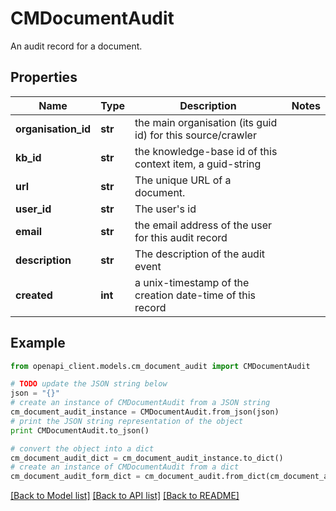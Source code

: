 # CMDocumentAudit

An audit record for a document.

## Properties
Name | Type | Description | Notes
------------ | ------------- | ------------- | -------------
**organisation_id** | **str** | the main organisation (its guid id) for this source/crawler | 
**kb_id** | **str** | the knowledge-base id of this context item, a guid-string | 
**url** | **str** | The unique URL of a document. | 
**user_id** | **str** | The user&#39;s id | 
**email** | **str** | the email address of the user for this audit record | 
**description** | **str** | The description of the audit event | 
**created** | **int** | a unix-timestamp of the creation date-time of this record | 

## Example

```python
from openapi_client.models.cm_document_audit import CMDocumentAudit

# TODO update the JSON string below
json = "{}"
# create an instance of CMDocumentAudit from a JSON string
cm_document_audit_instance = CMDocumentAudit.from_json(json)
# print the JSON string representation of the object
print CMDocumentAudit.to_json()

# convert the object into a dict
cm_document_audit_dict = cm_document_audit_instance.to_dict()
# create an instance of CMDocumentAudit from a dict
cm_document_audit_form_dict = cm_document_audit.from_dict(cm_document_audit_dict)
```
[[Back to Model list]](../README.md#documentation-for-models) [[Back to API list]](../README.md#documentation-for-api-endpoints) [[Back to README]](../README.md)


